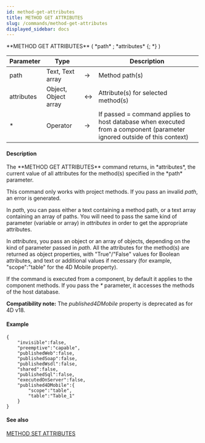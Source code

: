 ```yaml
---
id: method-get-attributes
title: METHOD GET ATTRIBUTES
slug: /commands/method-get-attributes
displayed_sidebar: docs
---
```


<!--REF #_command_.METHOD GET ATTRIBUTES.Syntax-->**METHOD GET ATTRIBUTES** ( *path* ; *attributes* {; *} )<!-- END REF-->
<!--REF #_command_.METHOD GET ATTRIBUTES.Params-->
| Parameter | Type |  | Description |
| --- | --- | --- | --- |
| path | Text, Text array | &srarr; | Method path(s) |
| attributes | Object, Object array | &harr; | Attribute(s) for selected method(s) |
| * | Operator | &srarr; | If passed = command applies to host database when executed from a component (parameter ignored outside of this context) |

<!-- END REF-->

#### Description 

<!--REF #_command_.METHOD GET ATTRIBUTES.Summary-->The **METHOD GET ATTRIBUTES** command returns, in *attributes*, the current value of all attributes for the method(s) specified in the *path* parameter.<!-- END REF-->

This command only works with project methods. If you pass an invalid *path*, an error is generated.

In *path*, you can pass either a text containing a method path, or a text array containing an array of paths. You will need to pass the same kind of parameter (variable or array) in *attributes* in order to get the appropriate attributes.

In *attributes*, you pass an object or an array of objects, depending on the kind of parameter passed in *path*. All the attributes for the method(s) are returned as object properties, with "True"/"False" values for Boolean attributes, and text or additional values if necessary (for example, "scope":"table" for the 4D Mobile property).

If the command is executed from a component, by default it applies to the component methods. If you pass the *\** parameter, it accesses the methods of the host database.

**Compatibility note:** The *published4DMobile* property is deprecated as for 4D v18.

#### Example 

```undefined
{
    "invisible":false,
    "preemptive":"capable",
    "publishedWeb":false,
    "publishedSoap":false,
    "publishedWsdl":false,
    "shared":false,
    "publishedSql":false,
    "executedOnServer":false,
    "published4DMobile":{
        "scope":"table",
        "table":"Table_1"
    }
}
```

#### See also 

[METHOD SET ATTRIBUTES](method-set-attributes.md)  